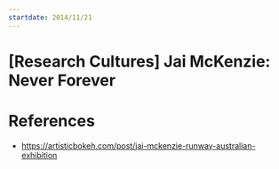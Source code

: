 ```yaml
---
startdate: 2014/11/21
---
```

# [Research Cultures] Jai McKenzie: Never Forever

# References
* https://artisticbokeh.com/post/jai-mckenzie-runway-australian-exhibition
